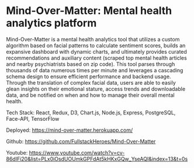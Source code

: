 # Mind-Over-Matter: Mental health analytics platform

Mind-Over-Matter is a mental health analytics tool that utilizes a custom algorithm based on facial patterns to calculate sentiment scores, builds an expansive dashboard with dynamic charts, and ultimately provides curated recommendations and auxiliary content (scraped top mental health articles and nearby psychiatrists based on zip code). This tool parses through thousands of data numerous times per minute and leverages a cascading schema design to ensure efficient performance and backend usage. Through the translation of complex facial data, users are able to easily glean insights on their emotional stature, access trends and downloadable data, and be notified on when and how to manage their overall mental health.

Tech Stack: React, Redux, D3, Chart.js, Node.js, Express, PostgreSQL, Face-API, TensorFlow

Deployed: https://mind-over-matter.herokuapp.com/

Github: https://github.com/FullstackHeroes/Mind-Over-Matter

Youtube: https://www.youtube.com/watch?v=cv-86dIFi20&list=PLx0iOsdUOUmkGPFdAt5kHKxGQw_YseAQI&index=13&t=0s
